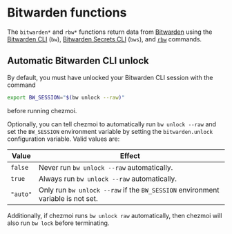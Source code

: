 # Bitwarden functions

The `bitwarden*` and `rbw*` functions return data from [Bitwarden][bitwarden]
using the [Bitwarden CLI][bw] (`bw`), [Bitwarden Secrets CLI][bws] (`bws`), and
[`rbw`][rbw] commands.

## Automatic Bitwarden CLI unlock

By default, you must have unlocked your Bitwarden CLI session with the command

```bash
export BW_SESSION="$(bw unlock --raw)"
```

before running chezmoi.

Optionally, you can tell chezmoi to automatically run `bw unlock --raw` and set
the `BW_SESSION` environment variable by setting the `bitwarden.unlock`
configuration variable.  Valid values are:

| Value    | Effect                                                                          |
| -------- | ------------------------------------------------------------------------------- |
| `false`  | Never run `bw unlock --raw` automatically.                                      |
| `true`   | Always run `bw unlock --raw` automatically.                                     |
| `"auto"` | Only run `bw unlock --raw` if the `BW_SESSION` environment variable is not set. |

Additionally, if chezmoi runs `bw unlock raw` automatically, then chezmoi will
also run `bw lock` before terminating.

[bitwarden]: https://bitwarden.com
[bw]: https://bitwarden.com/help/article/cli/
[bws]: https://bitwarden.com/help/secrets-manager-cli/
[rbw]: https://github.com/doy/rbw
